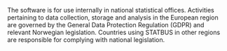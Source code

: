 The software is for use internally in national statistical offices.
Activities pertaining to data collection, storage and analysis in the European
region are governed by the General Data Protection Regulation (GDPR) and
relevant Norwegian legislation. Countries using STATBUS in other regions
are responsible for complying with national legislation.